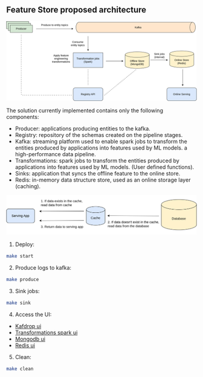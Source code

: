 ## Feature Store proposed architecture

![](images/proposed-architecture.png)

The solution currently implemented contains only the following components:

- Producer: applications producing entities to the kafka.
- Registry: repository of the schemas created on the pipeline stages.
- Kafka: streaming platform used to enable spark jobs to transform the entities produced by applications into features used by ML models. a high-performance data pipeline.
- Transformations: spark jobs to transform the entities produced by applications into features used by ML models. (User defined functions).
- Sinks: application that syncs the offline feature to the online store.
- Redis: in-memory data structure store, used as an online storage layer (caching).

![](images/cache.png)

1. Deploy:
```sh
make start
```

2. Produce logs to kafka:
```sh
make produce
```

3. Sink jobs:
```sh
make sink
```

4. Access the UI:
* [Kafdrop ui](http://localhost:9000)
* [Transformations spark ui](http://localhost:4040/StreamingQuery)
* [Mongodb ui](http://localhost:8081)
* [Redis ui](http://localhost:8082)

5. Clean:
```sh
make clean
```